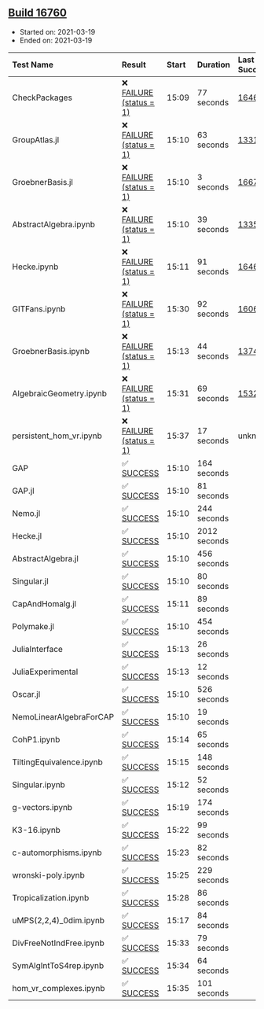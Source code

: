 ## [Build 16760](https://oscarci.mathematik.uni-kl.de/job/oscar/16760/)

* Started on: 2021-03-19
* Ended on: 2021-03-19

| Test Name    | Result | Start | Duration | Last Success | First Failure |
|:-------------|:-------|:------|:---------|:-------------|:--------------|
| CheckPackages | ❌ [FAILURE (status = 1)](https://oscarci.mathematik.uni-kl.de/job/oscar/16760/artifact/logs/build-16760/CheckPackages.log) | 15:09 | 77 seconds | [16463](https://oscarci.mathematik.uni-kl.de/job/oscar/16463/) | [16464](https://oscarci.mathematik.uni-kl.de/job/oscar/16464/) |
| GroupAtlas.jl | ❌ [FAILURE (status = 1)](https://oscarci.mathematik.uni-kl.de/job/oscar/16760/artifact/logs/build-16760/GroupAtlas.jl.log) | 15:10 | 63 seconds | [13311](https://oscarci.mathematik.uni-kl.de/job/oscar/13311/) | [13312](https://oscarci.mathematik.uni-kl.de/job/oscar/13312/) |
| GroebnerBasis.jl | ❌ [FAILURE (status = 1)](https://oscarci.mathematik.uni-kl.de/job/oscar/16760/artifact/logs/build-16760/GroebnerBasis.jl.log) | 15:10 | 3 seconds | [16676](https://oscarci.mathematik.uni-kl.de/job/oscar/16676/) | [16677](https://oscarci.mathematik.uni-kl.de/job/oscar/16677/) |
| AbstractAlgebra.ipynb | ❌ [FAILURE (status = 1)](https://oscarci.mathematik.uni-kl.de/job/oscar/16760/artifact/logs/build-16760/AbstractAlgebra.ipynb.log) | 15:10 | 39 seconds | [13355](https://oscarci.mathematik.uni-kl.de/job/oscar/13355/) | [13356](https://oscarci.mathematik.uni-kl.de/job/oscar/13356/) |
| Hecke.ipynb | ❌ [FAILURE (status = 1)](https://oscarci.mathematik.uni-kl.de/job/oscar/16760/artifact/logs/build-16760/Hecke.ipynb.log) | 15:11 | 91 seconds | [16463](https://oscarci.mathematik.uni-kl.de/job/oscar/16463/) | [16464](https://oscarci.mathematik.uni-kl.de/job/oscar/16464/) |
| GITFans.ipynb | ❌ [FAILURE (status = 1)](https://oscarci.mathematik.uni-kl.de/job/oscar/16760/artifact/logs/build-16760/GITFans.ipynb.log) | 15:30 | 92 seconds | [16068](https://oscarci.mathematik.uni-kl.de/job/oscar/16068/) | [16069](https://oscarci.mathematik.uni-kl.de/job/oscar/16069/) |
| GroebnerBasis.ipynb | ❌ [FAILURE (status = 1)](https://oscarci.mathematik.uni-kl.de/job/oscar/16760/artifact/logs/build-16760/GroebnerBasis.ipynb.log) | 15:13 | 44 seconds | [13748](https://oscarci.mathematik.uni-kl.de/job/oscar/13748/) | [13749](https://oscarci.mathematik.uni-kl.de/job/oscar/13749/) |
| AlgebraicGeometry.ipynb | ❌ [FAILURE (status = 1)](https://oscarci.mathematik.uni-kl.de/job/oscar/16760/artifact/logs/build-16760/AlgebraicGeometry.ipynb.log) | 15:31 | 69 seconds | [15322](https://oscarci.mathematik.uni-kl.de/job/oscar/15322/) | [15323](https://oscarci.mathematik.uni-kl.de/job/oscar/15323/) |
| persistent_hom_vr.ipynb | ❌ [FAILURE (status = 1)](https://oscarci.mathematik.uni-kl.de/job/oscar/16760/artifact/logs/build-16760/persistent_hom_vr.ipynb.log) | 15:37 | 17 seconds | unknown | unknown |
| GAP | ✅ [SUCCESS](https://oscarci.mathematik.uni-kl.de/job/oscar/16760/artifact/logs/build-16760/GAP.log) | 15:10 | 164 seconds |  |  |
| GAP.jl | ✅ [SUCCESS](https://oscarci.mathematik.uni-kl.de/job/oscar/16760/artifact/logs/build-16760/GAP.jl.log) | 15:10 | 81 seconds |  |  |
| Nemo.jl | ✅ [SUCCESS](https://oscarci.mathematik.uni-kl.de/job/oscar/16760/artifact/logs/build-16760/Nemo.jl.log) | 15:10 | 244 seconds |  |  |
| Hecke.jl | ✅ [SUCCESS](https://oscarci.mathematik.uni-kl.de/job/oscar/16760/artifact/logs/build-16760/Hecke.jl.log) | 15:10 | 2012 seconds |  |  |
| AbstractAlgebra.jl | ✅ [SUCCESS](https://oscarci.mathematik.uni-kl.de/job/oscar/16760/artifact/logs/build-16760/AbstractAlgebra.jl.log) | 15:10 | 456 seconds |  |  |
| Singular.jl | ✅ [SUCCESS](https://oscarci.mathematik.uni-kl.de/job/oscar/16760/artifact/logs/build-16760/Singular.jl.log) | 15:10 | 80 seconds |  |  |
| CapAndHomalg.jl | ✅ [SUCCESS](https://oscarci.mathematik.uni-kl.de/job/oscar/16760/artifact/logs/build-16760/CapAndHomalg.jl.log) | 15:11 | 89 seconds |  |  |
| Polymake.jl | ✅ [SUCCESS](https://oscarci.mathematik.uni-kl.de/job/oscar/16760/artifact/logs/build-16760/Polymake.jl.log) | 15:10 | 454 seconds |  |  |
| JuliaInterface | ✅ [SUCCESS](https://oscarci.mathematik.uni-kl.de/job/oscar/16760/artifact/logs/build-16760/JuliaInterface.log) | 15:13 | 26 seconds |  |  |
| JuliaExperimental | ✅ [SUCCESS](https://oscarci.mathematik.uni-kl.de/job/oscar/16760/artifact/logs/build-16760/JuliaExperimental.log) | 15:13 | 12 seconds |  |  |
| Oscar.jl | ✅ [SUCCESS](https://oscarci.mathematik.uni-kl.de/job/oscar/16760/artifact/logs/build-16760/Oscar.jl.log) | 15:10 | 526 seconds |  |  |
| NemoLinearAlgebraForCAP | ✅ [SUCCESS](https://oscarci.mathematik.uni-kl.de/job/oscar/16760/artifact/logs/build-16760/NemoLinearAlgebraForCAP.log) | 15:10 | 19 seconds |  |  |
| CohP1.ipynb | ✅ [SUCCESS](https://oscarci.mathematik.uni-kl.de/job/oscar/16760/artifact/logs/build-16760/CohP1.ipynb.log) | 15:14 | 65 seconds |  |  |
| TiltingEquivalence.ipynb | ✅ [SUCCESS](https://oscarci.mathematik.uni-kl.de/job/oscar/16760/artifact/logs/build-16760/TiltingEquivalence.ipynb.log) | 15:15 | 148 seconds |  |  |
| Singular.ipynb | ✅ [SUCCESS](https://oscarci.mathematik.uni-kl.de/job/oscar/16760/artifact/logs/build-16760/Singular.ipynb.log) | 15:12 | 52 seconds |  |  |
| g-vectors.ipynb | ✅ [SUCCESS](https://oscarci.mathematik.uni-kl.de/job/oscar/16760/artifact/logs/build-16760/g-vectors.ipynb.log) | 15:19 | 174 seconds |  |  |
| K3-16.ipynb | ✅ [SUCCESS](https://oscarci.mathematik.uni-kl.de/job/oscar/16760/artifact/logs/build-16760/K3-16.ipynb.log) | 15:22 | 99 seconds |  |  |
| c-automorphisms.ipynb | ✅ [SUCCESS](https://oscarci.mathematik.uni-kl.de/job/oscar/16760/artifact/logs/build-16760/c-automorphisms.ipynb.log) | 15:23 | 82 seconds |  |  |
| wronski-poly.ipynb | ✅ [SUCCESS](https://oscarci.mathematik.uni-kl.de/job/oscar/16760/artifact/logs/build-16760/wronski-poly.ipynb.log) | 15:25 | 229 seconds |  |  |
| Tropicalization.ipynb | ✅ [SUCCESS](https://oscarci.mathematik.uni-kl.de/job/oscar/16760/artifact/logs/build-16760/Tropicalization.ipynb.log) | 15:28 | 86 seconds |  |  |
| uMPS(2,2,4)_0dim.ipynb | ✅ [SUCCESS](https://oscarci.mathematik.uni-kl.de/job/oscar/16760/artifact/logs/build-16760/uMPS-2-2-4-_0dim.ipynb.log) | 15:17 | 84 seconds |  |  |
| DivFreeNotIndFree.ipynb | ✅ [SUCCESS](https://oscarci.mathematik.uni-kl.de/job/oscar/16760/artifact/logs/build-16760/DivFreeNotIndFree.ipynb.log) | 15:33 | 79 seconds |  |  |
| SymAlgIntToS4rep.ipynb | ✅ [SUCCESS](https://oscarci.mathematik.uni-kl.de/job/oscar/16760/artifact/logs/build-16760/SymAlgIntToS4rep.ipynb.log) | 15:34 | 64 seconds |  |  |
| hom_vr_complexes.ipynb | ✅ [SUCCESS](https://oscarci.mathematik.uni-kl.de/job/oscar/16760/artifact/logs/build-16760/hom_vr_complexes.ipynb.log) | 15:35 | 101 seconds |  |  |
